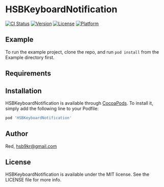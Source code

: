 # HSBKeyboardNotification

[![CI Status](https://img.shields.io/travis/Red/HSBKeyboardNotification.svg?style=flat)](https://travis-ci.org/Red/HSBKeyboardNotification)
[![Version](https://img.shields.io/cocoapods/v/HSBKeyboardNotification.svg?style=flat)](https://cocoapods.org/pods/HSBKeyboardNotification)
[![License](https://img.shields.io/cocoapods/l/HSBKeyboardNotification.svg?style=flat)](https://cocoapods.org/pods/HSBKeyboardNotification)
[![Platform](https://img.shields.io/cocoapods/p/HSBKeyboardNotification.svg?style=flat)](https://cocoapods.org/pods/HSBKeyboardNotification)

## Example

To run the example project, clone the repo, and run `pod install` from the Example directory first.

## Requirements

## Installation

HSBKeyboardNotification is available through [CocoaPods](https://cocoapods.org). To install
it, simply add the following line to your Podfile:

```ruby
pod 'HSBKeyboardNotification'
```

## Author

Red, hsb9kr@gmail.com

## License

HSBKeyboardNotification is available under the MIT license. See the LICENSE file for more info.
